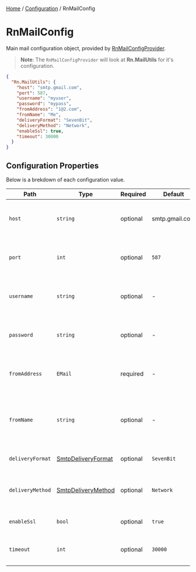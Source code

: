 [Home](/README.md) / [Configuration](/docs/configuration/README.md) / RnMailConfig

# RnMailConfig
Main mail configuration object, provided by [RnMailConfigProvider](/docs/providers/RnMailConfigProvider.md).

> **Note**: The `RnMailConfigProvider` will look at **Rn.MailUtils** for it's configuration.

```json
{
  "Rn.MailUtils": {
    "host": "smtp.gmail.com",
    "port": 587,
    "username": "myuser",
    "password": "mypass",
    "fromAddress": "1@2.com",
    "fromName": "Me",
    "deliveryFormat": "SevenBit",
    "deliveryMethod": "Network",
    "enableSsl": true,
    "timeout": 30000
  }
}
```

## Configuration Properties
Below is a brekdown of each configuration value.

| Path | Type | Required | Default | Notes |
| --- | --- | --- | --- | --- |
| `host` | `string` | optional | smtp.gmail.com | Host to use when connecting to your mail service. |
| `port` | `int` | optional | `587` | Port to use when connecting to your mail service. |
| `username` | `string` | optional | - | Username to use when connecting to your mail service. |
| `password` | `string` | optional | - | Password to use when connecting to your mail service. |
| `fromAddress` | `EMail` | required | - | The from address to use when sending emails. |
| `fromName` | `string` | optional | - | The from name to use when sending emails, defaults to `fromAddress`. |
| `deliveryFormat` | [SmtpDeliveryFormat](https://docs.microsoft.com/en-us/dotnet/api/system.net.mail.smtpdeliveryformat?view=net-6.0) | optional | `SevenBit` | Delivery format to use. |
| `deliveryMethod` | [SmtpDeliveryMethod](https://docs.microsoft.com/en-us/dotnet/api/system.net.mail.smtpdeliverymethod?view=net-6.0) | optional | `Network` | Delivery method to use when sending emails. |
| `enableSsl` | `bool` | optional | `true` | Enabled the usage of SSL. |
| `timeout` | `int` | optional | `30000` | Timeout to use when sending emails. |
